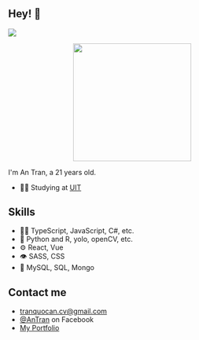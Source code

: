 <h1 align="center">

</h1>

## Hey! 👋

[![](https://visitcount.itsvg.in/api?id=mtai0524&icon=5&color=10)](https://visitcount.itsvg.in)
<p align="center"><img width="240" src="https://res.cloudinary.com/dl3hvap4a/image/upload/v1696151341/cat_vtom9d.gif" /></p>

I'm An Tran, a 21 years old.

- 👨‍💻 Studying at [UIT](https://www.uit.edu.vn/)

## Skills
- 👨‍💻 TypeScript, JavaScript, C#, etc.
- 🤖 Python and R, yolo, openCV, etc.
- ⚙️ React, Vue
- 👁️ SASS, CSS
- 💽 MySQL, SQL, Mongo

## Contact me
- tranquocan.cv@gmail.com
- [@AnTran](https://www.facebook.com/tranquocan.cube/) on Facebook
- [My Portfolio](https://portfolio-tqa.vercel.app/)
